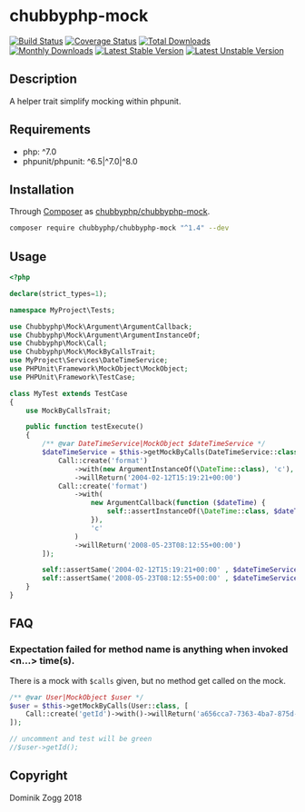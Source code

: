 # chubbyphp-mock

[![Build Status](https://api.travis-ci.org/chubbyphp/chubbyphp-mock.png?branch=master)](https://travis-ci.org/chubbyphp/chubbyphp-mock)
[![Coverage Status](https://coveralls.io/repos/github/chubbyphp/chubbyphp-mock/badge.svg?branch=master)](https://coveralls.io/github/chubbyphp/chubbyphp-mock?branch=master)
[![Total Downloads](https://poser.pugx.org/chubbyphp/chubbyphp-mock/downloads.png)](https://packagist.org/packages/chubbyphp/chubbyphp-mock)
[![Monthly Downloads](https://poser.pugx.org/chubbyphp/chubbyphp-mock/d/monthly)](https://packagist.org/packages/chubbyphp/chubbyphp-mock)
[![Latest Stable Version](https://poser.pugx.org/chubbyphp/chubbyphp-mock/v/stable.png)](https://packagist.org/packages/chubbyphp/chubbyphp-mock)
[![Latest Unstable Version](https://poser.pugx.org/chubbyphp/chubbyphp-mock/v/unstable)](https://packagist.org/packages/chubbyphp/chubbyphp-mock)

## Description

A helper trait simplify mocking within phpunit.

## Requirements

 * php: ^7.0
 * phpunit/phpunit: ^6.5|^7.0|^8.0

## Installation

Through [Composer](http://getcomposer.org) as [chubbyphp/chubbyphp-mock][1].

```sh
composer require chubbyphp/chubbyphp-mock "^1.4" --dev
```

## Usage

```php
<?php

declare(strict_types=1);

namespace MyProject\Tests;

use Chubbyphp\Mock\Argument\ArgumentCallback;
use Chubbyphp\Mock\Argument\ArgumentInstanceOf;
use Chubbyphp\Mock\Call;
use Chubbyphp\Mock\MockByCallsTrait;
use MyProject\Services\DateTimeService;
use PHPUnit\Framework\MockObject\MockObject;
use PHPUnit\Framework\TestCase;

class MyTest extends TestCase
{
    use MockByCallsTrait;

    public function testExecute()
    {
        /** @var DateTimeService|MockObject $dateTimeService */
        $dateTimeService = $this->getMockByCalls(DateTimeService::class, [
            Call::create('format')
                ->with(new ArgumentInstanceOf(\DateTime::class), 'c'),
                ->willReturn('2004-02-12T15:19:21+00:00')
            Call::create('format')
                ->with(
                    new ArgumentCallback(function ($dateTime) {
                        self::assertInstanceOf(\DateTime::class, $dateTime);
                    }),
                    'c'
                )
                ->willReturn('2008-05-23T08:12:55+00:00')
        ]);

        self::assertSame('2004-02-12T15:19:21+00:00' , $dateTimeService->format(new \DateTime(), 'c'));
        self::assertSame('2008-05-23T08:12:55+00:00' , $dateTimeService->format(new \DateTime(), 'c'));
    }
}
```

## FAQ

### Expectation failed for method name is anything when invoked <n...> time(s).

There is a mock with `$calls` given, but no method get called on the mock.

```php
/** @var User|MockObject $user */
$user = $this->getMockByCalls(User::class, [
    Call::create('getId')->with()->willReturn('a656cca7-7363-4ba7-875d-74bb0fd4f543'),
]);

// uncomment and test will be green
//$user->getId();
```

## Copyright

Dominik Zogg 2018


[1]: https://packagist.org/packages/chubbyphp/chubbyphp-mock
